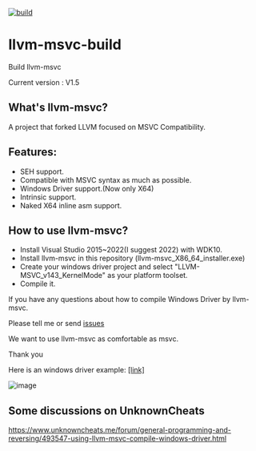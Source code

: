 [![build](https://github.com/NewWorldComingSoon/llvm-msvc-build/actions/workflows/build.yml/badge.svg?branch=main)](https://github.com/NewWorldComingSoon/llvm-msvc-build/actions/workflows/build.yml)

# llvm-msvc-build
Build llvm-msvc

Current version : V1.5

## What's llvm-msvc?
A project that forked LLVM focused on MSVC Compatibility.

## Features:
- SEH support.
- Compatible with MSVC syntax as much as possible.
- Windows Driver support.(Now only X64)
- Intrinsic support.
- Naked X64 inline asm support.

## How to use llvm-msvc?
- Install Visual Studio 2015~2022(I suggest 2022) with WDK10.
- Install llvm-msvc in this repository (llvm-msvc_X86_64_installer.exe)
- Create your windows driver project and select "LLVM-MSVC_v143_KernelMode" as your platform toolset.
- Compile it.

If you have any questions about how to compile Windows Driver by llvm-msvc.

Please tell me or send [issues](https://github.com/NewWorldComingSoon/llvm-msvc-issues/issues)

We want to use llvm-msvc as comfortable as msvc.

Thank you

Here is an windows driver example: [[link]](https://github.com/gmh5225/LLVMWindowsDriverTest)

![image](https://github.com/NewWorldComingSoon/llvm-msvc-build/blob/main/LLVMDriverTest.png)

## Some discussions on UnknownCheats
https://www.unknowncheats.me/forum/general-programming-and-reversing/493547-using-llvm-msvc-compile-windows-driver.html

